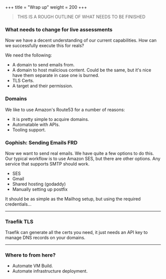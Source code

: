 +++
title = "Wrap up"
weight = 200
+++

> THIS IS A ROUGH OUTLINE OF WHAT NEEDS TO BE FINISHED

### What needs to change for live assessments

Now we have a decent understanding of our current capabilities. How can we successfully execute this for reals?

We need the following:

- A domain to send emails from.
- A domain to host malicious content. Could be the same, but it's nice have them separate in case one is burned.
- TLS Certs.
- A target and their permission.

### Domains

We like to use Amazon's Route53 for a number of reasons:

- It is pretty simple to acquire domains.
- Automatable with APIs.
- Tooling support.

### Gophish: Sending Emails FRD

Now we want to send real emails. We have quite a few options to do this. Our typical workflow is to use Amazon SES, but there are other options. Any service that supports SMTP should work.

- SES
- Gmail
- Shared hosting (godaddy)
- Manually setting up postfix

It should be as simple as the Mailhog setup, but using the required credentials...

* * *

### Traefik TLS

Traefik can generate all the certs you need, it just needs an API key to manage DNS records on your domains.

* * *

### Where to from here?

- Automate VM Build.
- Automate infrastructure deployment.